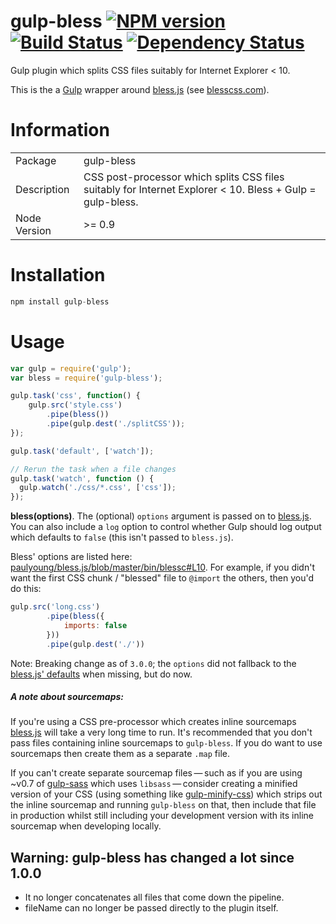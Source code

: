 gulp-bless [![NPM version][npm-image]][npm-url] [![Build Status][travis-image]][travis-url] [![Dependency Status][depstat-image]][depstat-url]
==========

Gulp plugin which splits CSS files suitably for Internet Explorer &lt; 10.

This is the a [Gulp](http://github.com/gulpjs/gulp) wrapper around [bless.js](https://github.com/paulyoung/bless.js) (see [blesscss.com](http://blesscss.com/)).

# Information
<table>
<tr>
<td>Package</td><td>gulp-bless</td>
</tr>
<tr>
<td>Description</td>
<td>CSS post-processor which splits CSS files suitably for Internet Explorer &lt; 10. Bless + Gulp = gulp-bless.</td>
</tr>
<tr>
<td>Node Version</td>
<td>>= 0.9</td>
</tr>
</table>

# Installation
```js
npm install gulp-bless
```

# Usage
```js
var gulp = require('gulp');
var bless = require('gulp-bless');

gulp.task('css', function() {
    gulp.src('style.css')
        .pipe(bless())
        .pipe(gulp.dest('./splitCSS'));
});

gulp.task('default', ['watch']);

// Rerun the task when a file changes
gulp.task('watch', function () {
  gulp.watch('./css/*.css', ['css']);
});
```

**bless(options)**. The (optional) `options` argument is passed on to [bless.js](https://github.com/paulyoung/bless.js). You can also include a `log` option to control whether Gulp should log output which defaults to `false` (this isn't passed to `bless.js`).

Bless' options are listed here: [paulyoung/bless.js/blob/master/bin/blessc#L10](https://github.com/paulyoung/bless.js/blob/master/bin/blessc#L10).
For example, if you didn't want the first CSS chunk / "blessed" file to `@import` the others, then you'd do this:


```javascript
gulp.src('long.css')
        .pipe(bless({
            imports: false
        }))
        .pipe(gulp.dest('./'))
```

Note: Breaking change as of `3.0.0`; the `options` did not fallback to the [bless.js' defaults](https://github.com/paulyoung/bless.js/blob/master/bin/blessc#L10) when missing, but do now.

##### A note about sourcemaps:
If you're using a CSS pre-processor which creates inline sourcemaps [bless.js](https://github.com/paulyoung/bless.js) will take a very long time to run. It's recommended that you don't pass files containing inline sourcemaps to `gulp-bless`. If you do want to use sourcemaps then create them as a separate `.map` file.

If you can't create separate sourcemap files — such as if you are using ~v0.7 of [gulp-sass](https://www.npmjs.org/package/gulp-sass) which uses `libsass` — consider creating a minified version of your CSS (using something like [gulp-minify-css](https://www.npmjs.org/package/gulp-minify-css)) which strips out the inline sourcemap and running `gulp-bless` on that, then include that file in production whilst still including your development version with its inline sourcemap when developing locally.

## Warning: gulp-bless has changed a lot since 1.0.0
- It no longer concatenates all files that come down the pipeline.
- fileName can no longer be passed directly to the plugin itself.



[npm-url]: https://npmjs.org/package/gulp-bless
[npm-image]: http://img.shields.io/npm/v/gulp-bless.svg?style=flat

[travis-url]: http://travis-ci.org/adam-lynch/gulp-bless
[travis-image]: http://img.shields.io/travis/adam-lynch/gulp-bless.svg?style=flat

[depstat-url]: https://david-dm.org/adam-lynch/gulp-bless
[depstat-image]: https://david-dm.org/adam-lynch/gulp-bless.svg?style=flat
